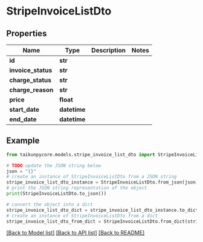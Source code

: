 # StripeInvoiceListDto


## Properties

Name | Type | Description | Notes
------------ | ------------- | ------------- | -------------
**id** | **str** |  | 
**invoice_status** | **str** |  | 
**charge_status** | **str** |  | 
**charge_reason** | **str** |  | 
**price** | **float** |  | 
**start_date** | **datetime** |  | 
**end_date** | **datetime** |  | 

## Example

```python
from taikunpycore.models.stripe_invoice_list_dto import StripeInvoiceListDto

# TODO update the JSON string below
json = "{}"
# create an instance of StripeInvoiceListDto from a JSON string
stripe_invoice_list_dto_instance = StripeInvoiceListDto.from_json(json)
# print the JSON string representation of the object
print(StripeInvoiceListDto.to_json())

# convert the object into a dict
stripe_invoice_list_dto_dict = stripe_invoice_list_dto_instance.to_dict()
# create an instance of StripeInvoiceListDto from a dict
stripe_invoice_list_dto_from_dict = StripeInvoiceListDto.from_dict(stripe_invoice_list_dto_dict)
```
[[Back to Model list]](../README.md#documentation-for-models) [[Back to API list]](../README.md#documentation-for-api-endpoints) [[Back to README]](../README.md)


